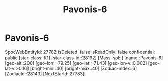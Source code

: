 ﻿---
title: "Pavonis-6"
location: [-71.43,-79.25,200]
type: Station
tags:
- astro/Star

---

# Pavonis-6

SpocWebEntityId: 27782
isDeleted: false
isReadOnly: false
confidential: public
[star-class::K1]
[star-class-id::28192]
[Mass-sol::]
[name::Pavonis-6]
[geo-alt::200]
[geo-lon::-79.25]
[geo-lat::-71.43]
[geo-lon-v::0.002]
[geo-lat-v::-0.16]
[bright-min::40]
[bright-max::40]
[Zodiac-index::6]
[ZodiacId::28143]
[NextStarId::27783]

